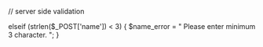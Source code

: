// server side validation

elseif (strlen($_POST['name']) < 3) {
            $name_error = " Please enter minimum 3 character. ";
        }